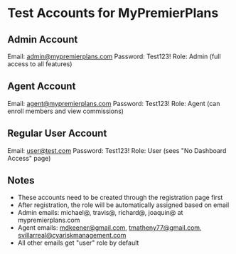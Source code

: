 # Test Accounts for MyPremierPlans

## Admin Account
Email: admin@mypremierplans.com
Password: Test123!
Role: Admin (full access to all features)

## Agent Account  
Email: agent@mypremierplans.com
Password: Test123!
Role: Agent (can enroll members and view commissions)

## Regular User Account
Email: user@test.com
Password: Test123!
Role: User (sees "No Dashboard Access" page)

## Notes
- These accounts need to be created through the registration page first
- After registration, the role will be automatically assigned based on email
- Admin emails: michael@, travis@, richard@, joaquin@ at mypremierplans.com
- Agent emails: mdkeener@gmail.com, tmatheny77@gmail.com, svillarreal@cyariskmanagement.com
- All other emails get "user" role by default